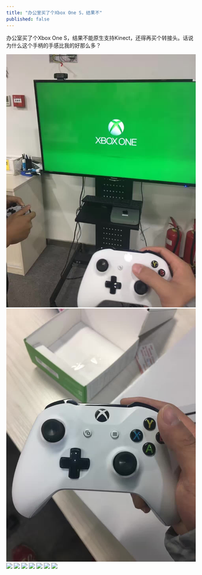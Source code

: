 ```yaml
---
title: "办公室买了个Xbox One S，结果不"
published: false
---
```

办公室买了个Xbox One S，结果不能原生支持Kinect，还得再买个转接头。话说为什么这个手柄的手感比我的好那么多？

![](./1.jpg)
![](./2.jpg)
![](./3.jpg)
![](./4.jpg)
![](./5.jpg)
![](./6.jpg)
![](./7.jpg)
![](./8.jpg)
![](./9.jpg)
